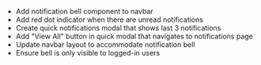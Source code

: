 - Add notification bell component to navbar
- Add red dot indicator when there are unread notifications
- Create quick notifications modal that shows last 3 notifications
- Add "View All" button in quick modal that navigates to notifications page
- Update navbar layout to accommodate notification bell
- Ensure bell is only visible to logged-in users
